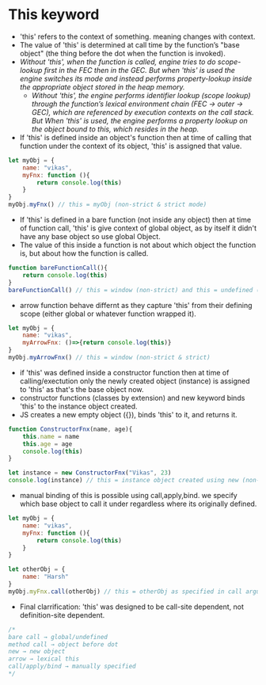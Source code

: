# This keyword
- 'this' refers to the context of something. meaning changes with context.
- The value of 'this' is determined at call time by the function’s "base object" (the thing before the dot when the function is invoked).
- _Without 'this', when the function is called, engine tries to do scope-lookup first in the FEC then in the GEC. But when 'this' is used the engine switches its mode and instead performs property-lookup inside the appropriate object stored in the heap memory._
    - _Without 'this', the engine performs identifier lookup (scope lookup) through the function’s lexical environment chain (FEC → outer → GEC), which are referenced by execution contexts on the call stack. But When 'this' is used, the engine performs a property lookup on the object bound to this, which resides in the heap._
- If 'this' is defined inside an object's function then at time of calling that function under the context of its object, 'this' is assigned that value.
```js
let myObj = {
    name: "vikas",
    myFnx: function (){
        return console.log(this)
    }
}
myObj.myFnx() // this = myObj (non-strict & strict mode)
```
- If 'this' is defined in a bare function (not inside any object) then at time of function call, 'this' is give context of global object, as by itself it didn't have any base object so use global Object.
- The value of this inside a function is not about which object the function is, but about how the function is called.
```js
function bareFunctionCall(){
    return console.log(this)
}
bareFunctionCall() // this = window (non-strict) and this = undefined (strict)
```
- arrow function behave differnt as they capture 'this' from their defining scope (either global or whatever function wrapped it).
```js
let myObj = {
    name: "vikas",
    myArrowFnx: ()=>{return console.log(this)}
}
myObj.myArrowFnx() // this = window (non-strict & strict)
```
- if 'this' was defined inside a constructor function then at time of calling/exectution only the newly created object (instance) is assigned to 'this' as that's the base object now.
- constructor functions (classes by extension) and new keyword binds 'this' to the instance object created. 
- JS creates a new empty object ({}), binds 'this' to it, and returns it.
```js
function ConstructorFnx(name, age){
    this.name = name
    this.age = age
    console.log(this)
}

let instance = new ConstructorFnx("Vikas", 23)
console.log(instance) // this = instance object created using new (non-strict & strict)
```
- manual binding of this is possible using call,apply,bind. we specify which base object to call it under regardless where its originally defined.
```js
let myObj = {
    name: "vikas",
    myFnx: function (){
        return console.log(this)
    }
}

let otherObj = {
    name: "Harsh"
}
myObj.myFnx.call(otherObj) // this = otherObj as specified in call argument (non-strict & strict)
```
- Final clarrification: 'this' was designed to be call-site dependent, not definition-site dependent.
```js
/*
bare call → global/undefined
method call → object before dot
new → new object
arrow → lexical this
call/apply/bind → manually specified
*/
```